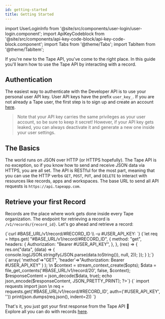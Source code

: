 ```yaml
---
id: getting-started
title: Getting Started
---
```


import UserLoginInfo from '@site/src/components/user-login/user-login.component';
import ApiKeyCodeblock from '@site/src/components/api-key-code-block/api-key-code-block.component';
import Tabs from '@theme/Tabs';
import TabItem from '@theme/TabItem';

<UserLoginInfo></UserLoginInfo>

If you're new to the Tape API, you've come to the right place. In this guide you'll learn how to use the Tape API by interacting with a record.

## Authentication

The easiest way to authenticate with the Developer API is to use your personal user API key. User API keys have the prefix `user_key_`. If you are not already a Tape user, the first step is to sign up and create an account [here](https://tapeapp.com/signup).

> Note that your API key carries the same privileges as your user account, so be sure to keep it secret! However, if your API key gets leaked, you can always deactivate it and generate a new one inside your user settings.

## The Basics

The world runs on JSON over HTTP (or HTTPS hopefully). The Tape API is no exception, so if you know how to send and receive JSON data via HTTPS, you are all set.
The API is RESTful for the most part, meaning that you can use the HTTP verbs `GET`, `POST`, `PUT`, and `DELETE` to interact with resources like records, apps and workspaces.
The base URL to send all API requests is `https://api.tapeapp.com`.

## Retrieve your first Record

Records are the place where work gets done inside every Tape organization. The endpoint for retrieving a record is `/v1/records/{record_id}`. Let's go ahead and retrieve a record:

<Tabs>

<TabItem value="curl" label="cURL">
<ApiKeyCodeblock language="shell" title='Get your record "#RECORD_TITLE"'>
{`curl #BASE_URL/v1/record/#RECORD_ID  \\
  -u #USER_API_KEY:
`}
</ApiKeyCodeblock>
</TabItem>

<TabItem value="js" label="Node.js">
<ApiKeyCodeblock language="javascript" title='Get your record "#RECORD_TITLE"'>
{`let req = https.get(
  "#BASE_URL/v1/record/#RECORD_ID",
  {
    method: "get",
    headers: {
      Authorization: "Bearer #USER_API_KEY",
    },
  },
  (res) => {
    res.on("data", (data) => {
      console.log(JSON.stringify(JSON.parse(data.toString()), null, 2));
    });
  }
);`}
</ApiKeyCodeblock>
</TabItem>

<TabItem value="php" label="PHP">
<ApiKeyCodeblock language="php" title='Get your record "#RECORD_TITLE"'>
{`<?php
$opts = array(
  'http'=>array(
    'method'=>"GET",
    'header'=>"Authorization: Bearer #USER_API_KEY"
  )
);
\n
$context = stream_context_create($opts);
$data = file_get_contents('#BASE_URL/v1/record/20', false, $context);
$responseContent = json_decode($data, true);
echo json_encode($responseContent, JSON_PRETTY_PRINT);
?>`}
</ApiKeyCodeblock>
</TabItem>

<TabItem value="python" label="Python">
<ApiKeyCodeblock language="python" title='Get your record "#RECORD_TITLE"'>
{`
import requests
import json
\n
req = requests.get('#BASE_URL/v1/record/#RECORD_ID', auth=('#USER_API_KEY', ''))
print(json.dumps(req.json(), indent=2))
`}
</ApiKeyCodeblock>
</TabItem>

</Tabs>

That's it, you just got your first response from the Tape API :tada: <br /> Explore all you can do with records [here](/docs/api/resource/record).

